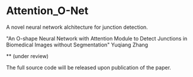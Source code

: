 # Attention_O-Net
A novel neural network alchitecture for junction detection.

"An O-shape Neural Network with Attention Module to Detect Junctions in Biomedical Images without Segmentation"
Yuqiang Zhang

** (under review)

The full source code will be released upon publication of the paper.
